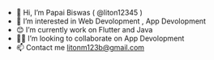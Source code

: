 - 👋 Hi, I’m Papai Biswas ( @liton12345 )
- 👀 I’m interested in Web Devolopment , App Devolopment
- 😊 I’m currently work on Flutter and Java
- 🤝🏿 I’m looking to collaborate on App Devolopment
- 📫 Contact me litonm123b@gmail.com

<!---
liton12345/liton12345 is a ✨ special ✨ repository because its `README.md` (this file) appears on your GitHub profile.
You can click the Preview link to take a look at your changes.
--->
